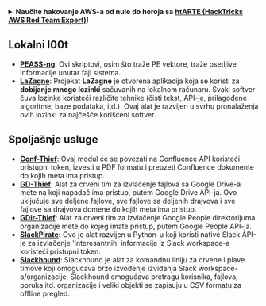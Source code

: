 <details>

<summary><strong>Naučite hakovanje AWS-a od nule do heroja sa</strong> <a href="https://training.hacktricks.xyz/courses/arte"><strong>htARTE (HackTricks AWS Red Team Expert)</strong></a><strong>!</strong></summary>

Drugi načini podrške HackTricks-u:

* Ako želite da vidite **vašu kompaniju reklamiranu na HackTricks-u** ili **preuzmete HackTricks u PDF formatu** proverite [**SUBSCRIPTION PLANS**](https://github.com/sponsors/carlospolop)!
* Nabavite [**zvanični PEASS & HackTricks swag**](https://peass.creator-spring.com)
* Otkrijte [**The PEASS Family**](https://opensea.io/collection/the-peass-family), našu kolekciju ekskluzivnih [**NFT-ova**](https://opensea.io/collection/the-peass-family)
* **Pridružite se** 💬 [**Discord grupi**](https://discord.gg/hRep4RUj7f) ili [**telegram grupi**](https://t.me/peass) ili nas **pratite** na **Twitter-u** 🐦 [**@hacktricks_live**](https://twitter.com/hacktricks_live)**.**
* **Podelite svoje hakovanje trikove slanjem PR-ova na** [**HackTricks**](https://github.com/carlospolop/hacktricks) i [**HackTricks Cloud**](https://github.com/carlospolop/hacktricks-cloud) github repozitorijume.

</details>


## **Lokalni l00t**

* [**PEASS-ng**](https://github.com/carlospolop/PEASS-ng): Ovi skriptovi, osim što traže PE vektore, traže osetljive informacije unutar fajl sistema.
* [**LaZagne**](https://github.com/AlessandroZ/LaZagne): Projekat **LaZagne** je otvorena aplikacija koja se koristi za **dobijanje mnogo lozinki** sačuvanih na lokalnom računaru. Svaki softver čuva lozinke koristeći različite tehnike (čisti tekst, API-je, prilagođene algoritme, baze podataka, itd.). Ovaj alat je razvijen u svrhu pronalaženja ovih lozinki za najčešće korišćeni softver.

## **Spoljašnje usluge**

* [**Conf-Thief**](https://github.com/antman1p/Conf-Thief): Ovaj modul će se povezati na Confluence API koristeći pristupni token, izvesti u PDF formatu i preuzeti Confluence dokumente do kojih meta ima pristup.
* [**GD-Thief**](https://github.com/antman1p/GD-Thief): Alat za crveni tim za izvlačenje fajlova sa Google Drive-a mete na koji napadač ima pristup, putem Google Drive API-ja. Ovo uključuje sve deljene fajlove, sve fajlove sa deljenih drajvova i sve fajlove sa drajvova domene do kojih meta ima pristup.
* [**GDir-Thief**](https://github.com/antman1p/GDir-Thief): Alat za crveni tim za izvlačenje Google People direktorijuma organizacije mete do kojeg imate pristup, putem Google People API-ja.
* [**SlackPirate**](https://github.com/emtunc/SlackPirate)**:** Ovo je alat razvijen u Python-u koji koristi native Slack API-je za izvlačenje 'interesantnih' informacija iz Slack workspace-a koristeći pristupni token.
*   [**Slackhound**](https://github.com/BojackThePillager/Slackhound): Slackhound je alat za komandnu liniju za crvene i plave timove koji omogućava brzo izvođenje izviđanja Slack workspace-a/organizacije. Slackhound omogućava pretragu korisnika, fajlova, poruka itd. organizacije i veliki objekti se zapisuju u CSV formatu za offline pregled.
